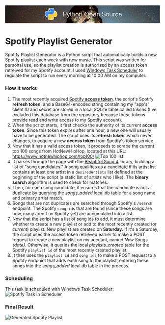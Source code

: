 ![Python Open Source](img/mybridge.png "MyBridge Open Source Rankings")

# Spotify Playlist Generator

Spotify Playlist Generator is a Python script that automatically builds a new Spotify playlist each week with new music.  This script was written for personal use, so the playlist creation is authorized by an access token retreived for my Spotify account.  I used [Windows Task Scheduler](https://en.wikipedia.org/wiki/Windows_Task_Scheduler) to regulate the script to run every morning at 10:00 AM on my computer.

### How it works
1. The most recently acquired [Spotify __access token__](https://beta.developer.spotify.com/documentation/general/guides/authorization-guide/), the script's Spotify __refresh token__, and a Base64-encoded string containing my "app's" client ID and secret are stored in a local SQLite table called *tokens* (I've excluded this database from the repository because these tokens provide read and write access to my Spotify account).
2. When the script starts, it first checks the authority of its current __access token__.  Since this token expires after one hour, a new one will usually have to be generated.  The script uses its __refresh token__, which never changes, to acquire a new __access token__ from Spotify's token service.
3. Now that it has a valid access token, it proceeds to scrape the current top 100 songs from HotNewHipHop, located at this URL: https://www.hotnewhiphop.com/top100/
![Top 100 list](img/top100.png "Top 100 on hotnewhiphop.com")
4. It parses through the page with the [Beautiful Soup 4](https://www.crummy.com/software/BeautifulSoup/bs4/doc/) library, building a list of "song candidates."  A song qualifies as a candidate if its artist list contains at least one artist in a `desiredArtists` list defined at the beginning of the script (a static list of artists who I like). The __binary search__ algorithm is used to check for matches.
5. Then, for each song candidate, it ensures that the candidate is not a duplicate by querying the *songs_added* local db table for a song name and primary artist match.
6. Songs that are not duplicates are searched through Spotify's `/search` endpoint.  The Spotify `song ids` that are found (since these songs are new, many aren't on Spotify yet) are accumulated into a list.
7. Now that the script has a list of song ids to add, it must determine whether to create a new playlist or add to the most recently created (or *current*) playlist.  New playlist are created on __Saturday__.  If it's a Saturday, the script uses the access token retrieved earlier to make a POST request to create a new playlist on my account, named *New Songs {date}*.  Otherwise, it queries the local *playlists_created* table for the Spotify `playlist id` of the most recently created playlist.
8. It then uses the `playlist id` and `song ids` to make a POST request to a Spotify endpoint that adds each song to the playlist, entering these songs into the *songs_added* local db table in the process.

### Scheduling
This task is scheduled with Windows Task Scheduler:
![Spotify Task in Scheduler](img/task-scheduler.png "Spotify Task in Scheduler")

### Final Result
![Generated Spotify Playlist](img/spotify-playlist.png "Generated Spotify Playlist")